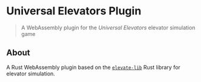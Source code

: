 # Universal Elevators Plugin

> A WebAssembly plugin for the _Universal Elevators_ elevator simulation game

## About

A Rust WebAssembly plugin based on the [`elevate-lib`](https://github.com/whatsacomputertho/elevate-lib) Rust library for elevator simulation.
